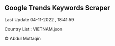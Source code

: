 

## Google Trends Keywords Scraper 
 
Last Update 04-11-2022 , 18:41:59

Country List :
VIETNAM.json



© Abdul Muttaqin 

